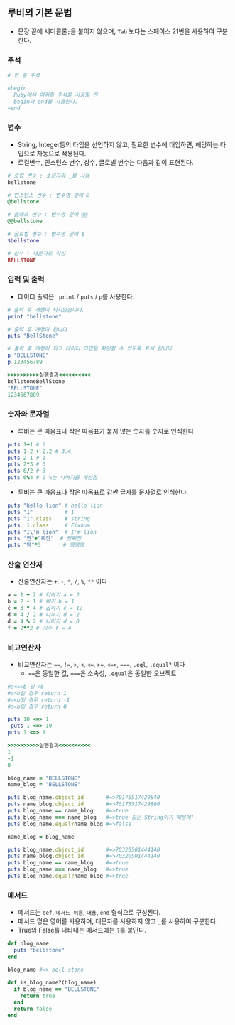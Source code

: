 ## 루비의 기본 문법

- 문장 끝에 세미콜론`;`을 붙이지 않으며, `Tab` 보다는 스페이스 21번을 사용하여 구분한다.

### 주석

```Ruby
# 한 줄 주석

=begin
  Ruby에서 여러줄 주석을 사용할 땐
  begin과 end를 사용한다.
=end
```



### 변수

- String, Integer등의 타입을 선언하지 않고, 필요한 변수에 대입하면, 해당하는 타입으로 자동으로 적용된다.
- 로컬변수, 인스턴스 변수, 상수, 글로벌 변수는 다음과 같이 표현된다.

```ruby
# 로컬 변수 : 소문자와 _를 사용
bellstone

# 인스턴스 변수 : 변수명 앞에 @
@bellstone

# 클래스 변수 : 변수명 앞에 @@
@@bellstone

# 글로벌 변수 : 변수명 앞에 $
$bellstone

# 상수 : 대문자로 작성
BELLSTONE
```



### 입력 및 출력

- 데이터 출력은 ` print` / `puts` / `p`를 사용한다.

```ruby
# 출력 후 개행이 되지않습니다.
print "bellstone"

# 출력 후 개행이 됩니다.
puts "BellStone"

# 출력 후 개행이 되고 데이터 타입을 확인할 수 있도록 표시 됩니다.
p "BELLSTONE"
p 123456789

>>>>>>>>>>실행결과<<<<<<<<<<
bellstoneBellStone
"BELLSTONE"
1234567889
```



### 숫자와 문자열

- 루비는 큰 따옴표나 작은 따옴표가 붙지 않는 숫자를 숫자로 인식한다

```ruby
puts 1+1 # 2
puts 1.2 + 2.2 # 3.4
puts 2-1 # 1
puts 2*3 # 6
puts 6/2 # 3
puts 6%4 # 2 %는 나머지를 계산함
```

- 루비는 큰 따옴표나 작은 따옴표로 감싼 글자를 문자열로 인식한다.

```ruby
puts "hello lion" # hello lion
puts "1"          # 1
puts "1".class    # string
puts  1.class     # Fixnum
puts "I\'m lion"  # I'm lion
puts "짠"+"짜잔"  # 짠짜잔
puts "땡"*3       # 땡땡땡
```



### 산술 연산자

- 산술연산자는  `+`, `-`, `*`, `/`, `%`, `**` 이다

```ruby
a = 1 + 2 # 더하기 a = 3
b = 2 - 1 # 빼기 b = 1
c = 3 * 4 # 곱하기 c = 12
d = 4 / 2 # 나누기 d = 2
d = 4 % 2 # 나머지 d = 0
f = 2**2 # 지수 f = 4
```



### 비교연산자

- 비교연산자는 `==`, `!=`, `>`, `<`, `<=`, `>=`, `<=>`, `===`, `.eql`, `.equal?` 이다
  - `==`은 동일한 값, `===`은 소속성, `.equal`은 동일한 오브젝트

```ruby
#a<=>b 일 때
#a>b일 경우 return 1
#a<b일 경우 return -1
#a=b일 경우 return 0

puts 10 <=> 1
 puts 1 <=> 10
puts 1 <=> 1

>>>>>>>>>>실행결과<<<<<<<<<<
1
-1
0
```

```ruby
blog_name = "BELLSTONE"
name_blog = "BELLSTONE"

puts blog_name.object_id       #=>70175517429840
puts name_blog.object_id       #=>70175517429800
puts blog_name == name_blog    #=>true
puts blog_name === name_blog   #=>true 같은 String이기 때문에!
puts blog_name.equal?name_blog #=>false

name_blog = blog_name

puts blog_name.object_id       #=>70320501444140
puts name_blog.object_id       #=>70320501444140
puts blog_name == name_blog    #=>true
puts blog_name === name_blog   #=>true
puts blog_name.equal?name_blog #=>true
```



### 메서드

- 메서드는 `def`, `메서드 이름`,  `내용`, `end`  형식으로 구성된다.
- 메서드 명은 영어를 사용하며, 대문자를 사용하지 않고 `_`를 사용하여 구분한다.
- True와 False를 나타내는 메서드에는 `?`를 붙인다.

```ruby
def blog_name
  puts "bellstone"
end

blog_name #=> bell stone

def is_blog_name?(blog_name)
  if blog_name == "BELLSTONE"
    return true
  end
  return false
end
```

